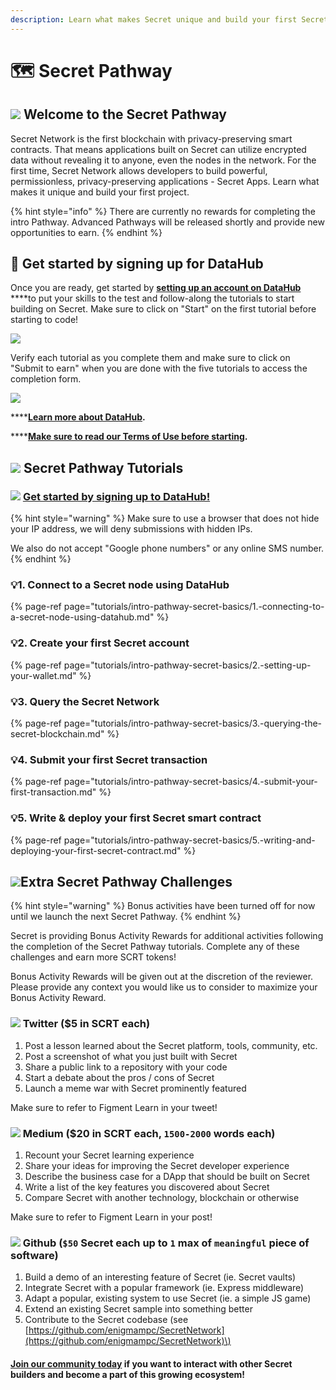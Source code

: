 ```yaml
---
description: Learn what makes Secret unique and build your first Secret smart contract
---
```


# 🗺 Secret Pathway

## ![](../../.gitbook/assets/logo1.png) Welcome to the Secret Pathway

Secret Network is the first blockchain with privacy-preserving smart contracts. That means applications built on Secret can utilize encrypted data without revealing it to anyone, even the nodes in the network. For the first time, Secret Network allows developers to build powerful, permissionless, privacy-preserving applications - Secret Apps. Learn what makes it unique and build your first project.

{% hint style="info" %}
There are currently no rewards for completing the intro Pathway. Advanced Pathways will be released shortly and provide new opportunities to earn.
{% endhint %}

## 🏁 Get started by signing up for DataHub

Once you are ready, get started by [**setting up an account on DataHub**](https://datahub.figment.io/sign_up?service=secret) ****to put your skills to the test and follow-along the tutorials to start building on Secret. Make sure to click on "Start" on the first tutorial before starting to code! 

![](../../.gitbook/assets/imageedit_4_5048908067.png)

Verify each tutorial as you complete them and make sure to click on "Submit to earn" when you are done with the five tutorials to access the completion form. 

![](../../.gitbook/assets/imageedit_6_4212229458.jpg)

\*\*\*\*[**Learn more about DataHub**](https://learn.figment.io/guides/datahub-products)**.** 

\*\*\*\*[**Make sure to read our Terms of Use before starting**](https://learn.datahub.figment.io/terms-of-use)**.** 

## ![](../../.gitbook/assets/logo1.png) Secret Pathway Tutorials

### ![](../../.gitbook/assets/vhhp1wl4_400x400-1-.jpg) [Get started by signing up to DataHub!](https://datahub.figment.io/sign_up?service=secret) 

{% hint style="warning" %}
Make sure to use a browser that does not hide your IP address, we will deny submissions with hidden IPs.   
  
We also do not accept "Google phone numbers" or any online SMS number. 
{% endhint %}

### 💡1. Connect to a Secret node using DataHub 

{% page-ref page="tutorials/intro-pathway-secret-basics/1.-connecting-to-a-secret-node-using-datahub.md" %}

### 💡2. Create your first Secret account

{% page-ref page="tutorials/intro-pathway-secret-basics/2.-setting-up-your-wallet.md" %}

### 💡3. Query the Secret Network 

{% page-ref page="tutorials/intro-pathway-secret-basics/3.-querying-the-secret-blockchain.md" %}

### 💡4. Submit your first Secret transaction

{% page-ref page="tutorials/intro-pathway-secret-basics/4.-submit-your-first-transaction.md" %}

### 💡5. Write & deploy your first Secret smart contract

{% page-ref page="tutorials/intro-pathway-secret-basics/5.-writing-and-deploying-your-first-secret-contract.md" %}

## ![](../../.gitbook/assets/logo1.png)Extra Secret Pathway Challenges

{% hint style="warning" %}
Bonus activities have been turned off for now until we launch the next Secret Pathway. 
{% endhint %}

Secret is providing Bonus Activity Rewards for additional activities following the completion of the Secret Pathway tutorials. Complete any of these challenges and earn more SCRT tokens!   
  
Bonus Activity Rewards will be given out at the discretion of the reviewer. Please provide any context you would like us to consider to maximize your Bonus Activity Reward. 

### ![](../../.gitbook/assets/download-6-1-%20%281%29%20%281%29.png) Twitter \($5 in SCRT each\)

1. Post a lesson learned about the Secret platform, tools, community, etc.
2. Post a screenshot of what you just built with Secret
3. Share a public link to a repository with your code
4. Start a debate about the pros / cons of Secret
5. Launch a meme war with Secret prominently featured

Make sure to refer to Figment Learn in your tweet! 

### ![](../../.gitbook/assets/download-7-1-%20%281%29%20%281%29.png) Medium \($20 in SCRT each, `1500-2000` words each\)

1. Recount your Secret learning experience
2. Share your ideas for improving the Secret developer experience
3. Describe the business case for a DApp that should be built on Secret
4. Write a list of the key features you discovered about Secret
5. Compare Secret with another technology, blockchain or otherwise

Make sure to refer to Figment Learn in your post! 

### ![](../../.gitbook/assets/github-square-512.png) Github \(`$50` Secret each up to `1` max of `meaningful` piece of software\)

1. Build a demo of an interesting feature of Secret \(ie. Secret vaults\)
2. Integrate Secret with a popular framework \(ie. Express middleware\)
3. Adapt a popular, existing system to use Secret \(ie. a simple JS game\)
4. Extend an existing Secret sample into something better 
5. Contribute to the Secret codebase \(see [https://github.com/enigmampc/SecretNetwork](https://github.com/enigmampc/SecretNetwork)\)

#### [Join our community today](https://discord.gg/PtkKz5) if you want to interact with other Secret builders and become a part of this growing ecosystem! 

